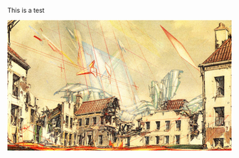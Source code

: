 This is a test

![Image](images/unnamed.jpg)

<script src="https://ajax.googleapis.com/ajax/libs/jquery/1.6.4/jquery.min.js"></script>
<script type="text/javascript" charset="urtf-8">
  $(document).ready(function() {
    ('h1:first').hide();
  });
</script>
